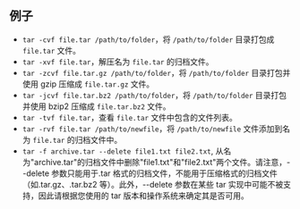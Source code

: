 ## 例子

- `tar -cvf file.tar /path/to/folder`，将 `/path/to/folder` 目录打包成 `file.tar` 文件。
- `tar -xvf file.tar`，解压名为 `file.tar` 的归档文件。
- `tar -zcvf file.tar.gz /path/to/folder`，将 `/path/to/folder` 目录打包并使用 gzip 压缩成 `file.tar.gz` 文件。
- `tar -jcvf file.tar.bz2 /path/to/folder`，将 `/path/to/folder` 目录打包并使用 bzip2 压缩成 `file.tar.bz2` 文件。
- `tar -tvf file.tar`，查看 `file.tar` 文件中包含的文件列表。
- `tar -rvf file.tar /path/to/newfile`，将 `/path/to/newfile` 文件添加到名为 `file.tar` 的归档文件中。
- `tar -f archive.tar --delete file1.txt file2.txt`, 从名为"archive.tar"的归档文件中删除"file1.txt"和"file2.txt"两个文件。请注意，--delete 参数只能用于.tar 格式的归档文件，不能用于压缩格式的归档文件（如.tar.gz、.tar.bz2 等）。此外，--delete 参数在某些 tar 实现中可能不被支持，因此请根据您使用的 tar 版本和操作系统来确定其是否可用。
